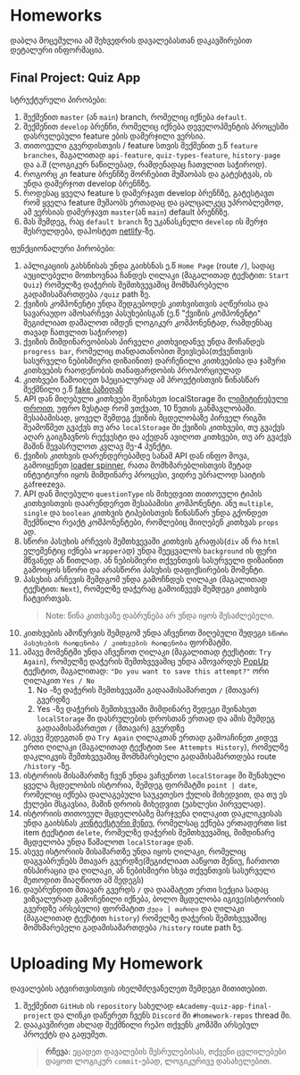 # Homeworks

დაბლა მოცემულია ამ შეხვედრის დავალებასთან დაკავშირებით დეტალური ინფორმაცია.

## Final Project: Quiz App

სტრუქტურული პირობები:

1. შექმენით `master` (ან `main`) branch, რომელიც იქნება `default`.
2. შექმენით `develop` ბრენჩი, რომელიც იქნება დეველოპმენტის პროცესში დასრულებული feature ების დამერჯილი ვერსია.
3. თითოეული გვერდისთვის / feature სთვის შექმენით ე.წ `feature branches`, მაგალითად `api-feature`, `quiz-types-feature`, `history-page` და ა.შ (ლოგიკურ ნაწილებად, რამდენადაც ჩათვლით საჭიროდ).
4. როგორც კი feature ბრენჩზე მორჩებით მუშაობას და გატესტვას, ის უნდა დამერჯოთ develop ბრენჩზე.
5. როდესაც ყველა feature ს დამერჯავთ develop ბრენჩზე, გატესტავთ რომ ყველა feature მუშაობს ერთადაც და ცალცალკეც უპრობლემოდ, ამ ვერსიას დამერჯავთ `master`(ან `main`) default ბრენჩზე.
6. მას შემდეგ, რაც `default branch` ზე უკანასკნელი `develop` ის მერჯი შესრულდება, დაჰოსტეთ [netlify](https://www.netlify.com/)-ზე.

ფუნქციონალური პირობები:

1. აპლიკაციის გახსნისას უნდა გაიხსნას ე.წ `Home Page` (route `/`), სადაც აუცილებელი მოთხოვნაა ჩანდეს ღილაკი (მაგალითად ტექსტით: `Start Quiz`) რომელზე დაჭერის შემთხვევაშიც მომხმარებელი გადამისამართდება `/quiz` path ზე.
2. ქვიზის კომპონენტი უნდა შედგებოდეს კითხვისთვის აღწერისა და სავარაუდო ამოსარჩევი პასუხებისგან
   (ე.წ "ქვიზის კომპონენტი" შეგიძლიათ დაშალოთ იმდენ ლოგიკურ კომპონენტად, რამდენსაც თავად ჩათვლით საჭიროდ)
3. ქვიზის მიმდინარეობისას პირველი კითხვიდანვე უნდა მოჩანდეს `progress bar`, რომელიც თანდათანობით შეივსება(თქვენთვის სასურველი ნებისმიერი დიზაინით) დარჩენილი კითხვებისა და ჯამური კითხვების რაოდენობის თანაფარდობის პროპორციულად
4. კითხვები წამოიღეთ სპეციალურად ამ პროექტისთვის წინასწარ შექმნილი ე.წ [fake ბაზიდან](http://my-json-server.typicode.com/DanielBarbakadze/Advanced-JS-and-React-Basics/db)
5. API დან მიღებული კითხვები შეინახეთ localStorage ში [ლიმიტირებული დროით](https://www.sohamkamani.com/blog/javascript-localstorage-with-ttl-expiry/), უფრო ზუსტად რომ ვთქვათ, 10 წუთის განმავლობაში. შესაბამისად, ყოველ შემდეგ ქვიზის მცდელობაზე პირველ რიგში შეამოწმეთ გვაქვს თუ არა `localStorage` ში ქვიზის კითხვები, თუ გვაქვს აღარ გაიგზავნოს რექვესტი და აქედან ავიღოთ კითხვები, თუ არ გვაქვს მაშინ შევასრულოთ კვლავ მე-4 პუნქტი.
6. ქვიზის კითხვის დარენდერებამდე სანამ API დან ინფო მოვა, გამოიყენეთ [loader spinner](https://www.npmjs.com/package/react-loader-spinner), რათა მომხმარებლისთვის მეტად ინტუიტიური იყოს მიმდინარე პროცესი, ვიდრე უბრალოდ საიტის გაfreezeვა.
7. API დან მიღებული `questionType` ის მიხედვით თითოეული ტიპის კითხვისთვის დაარენდერეთ შესაბამისი კომპონენტი. ანუ `multiple`, `single` და `boolean` კითხვის ტიპებისთვის წინასწარ უნდა გქონდეთ შექმნილი რეაქტ კომპონენტები, რომლებიც მიიღებენ კითხვას `props` ად.
8. სწორი პასუხის არჩევის შემთხვევაში კითხვის გრაფას(`div` ან რა `html` ელემენტიც იქნება `wrapper`ად) უნდა შეეცვალოს `background` ის ფერი მწვანედ ან წითლად. ან ნებისმიერი თქვენთვის სასურველი დიზაინით გამოიყოს სწორი და არასწორი პასუხის დაფიქსირების მომენტი.
9. პასუხის არჩევის შემდგომ უნდა გამოჩნდეს ღილაკი (მაგალითად ტექსტით: `Next`), რომელზე დაჭერაც გამოიწვევს შემდეგი კითხვის ჩატვირთვას.
   > Note: წინა კითხვაზე დაბრუნება არ უნდა იყოს შესაძლებელი.
   >
10. კითხვების ამოწურვის შემდგომ უნდა აჩვენოთ მიღებული შედეგი `სწორი პასუხების რაოდენობა / კითხვების რაოდენობა` ფორმატში.
11. ამავე მომენტში უნდა აჩვენოთ ღილაკი (მაგალითად ტექსტით: `Try Again`), რომელზე დაჭერის შემთხვევაშიც უნდა ამოვარდეს [PopUp](https://github.com/DanielBarbakadze/Advanced-JS-and-React-Basics/tree/master/Meeting-13/homework#homework-1-popup--handleoutsideclick) ტექსტით, მაგალითად: `"Do you want to save this attempt?"` ორი ღილაკით `Yes / No`
    1. No -ზე დაჭერის შემთხვევაში გადაამისამართეთ `/` (მთავარ) გვერდზე
    2. Yes -ზე დაჭერის შემთხვევაში მიმდინარე შედეგი შეინახეთ `localStorage` ში დასრულების დროსთან ერთად და ამის შემდეგ გადაამისამართეთ `/` (მთავარ) გვერდზე
12. ასევე შედეგთან და `Try Again` ღილაკთან ერთად გამოაჩინეთ კიდევ ერთი ღილაკი (მაგალითად ტექსტით `See Attempts History`), რომელზე დაკლიკვის შემთხვევაშიც მომხმარებელი გადამისამართდება route `/history` -ზე.
13. ისტორიის მისამართზე ჩვენ უნდა ვაჩვენოთ `localStorage` ში შენახული ყველა მცდელობის ისტორია, შემდეგ ფორმატში `point | date`, რომელიც იქნება დალაგებული საუკეთესო ქულის მიხედვით, და თუ ეს ქულები მსგავსია, მაშინ დროის მიხედვით (უახლესი პირველად).
14. ისტორიის თითოეულ მცდელობაზე მარჯვენა ღილაკით დაკლიკვისას უნდა გაიხსნას [კონტექსტური მენიუ](https://github.com/DanielBarbakadze/Advanced-JS-and-React-Basics/tree/master/Meeting-13/homework#homework-2-context-menu), რომელსაც ექნება ერთადერთი list item ტექსტით `delete`, რომელზე დაჭერის შემთხვევაშიც, მიმდინარე მცდელობა უნდა წაშალოთ `localStorage` დან.
15. ასევე ისტორიის მისამართზე უნდა იყოს ღილაკი, რომელიც დაგვაბრუნებს მთავარ გვერდზე(შეგიძლიათ ააწყოთ მენიუ, ჩართოთ ინსპირაცია და ღილაკი, ან ნებისმიერი სხვა თქვენთვის სასურველი მეთოდით მიაღწიოთ ამ შედეგს)
16. დაუბრუნდით მთავარ გვერდს `/` და დაამატეთ ერთი სექცია სადაც ვიზუალურად გამოჩენილი იქნება, ბოლო მცდელობა იგივე(ისტორიის გვერდზე არსებული) ფორმატით `ქულა | თარიღი` და ღილაკი (მაგალითად ტექსტით `history`) რომელზე დაჭერის შემთხვევაშიც მომხმარებელი გადამისამართდება `/history` route path ზე.

# Uploading My Homework

დავალების ატვირთვისთვის იხელმძღვანელეთ შემდეგი მითითებით.

1. შექმენით `GitHub` ის `repository` სახელად `eAcademy-quiz-app-final-project` და ლინკი დაწერეთ ჩვენს `Discord` ში `#homework-repos` thread ში.
2. დააკავშირეთ ახლად შექმნილი რეპო თქვენს კომპში არსებულ პროექტს და გაფუშეთ.
   > **რჩევა:** ეცადეთ დავალების შესრულებისას, თქვენი ცვლილებები დაყოთ ლოგიკურ `commit`-ებად, ლოგიკურივე დასახელებით.
   >
